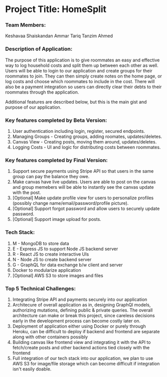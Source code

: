 # Project Title: HomeSplit

### Team Members:

Keshavaa Shaiskandan
Ammar Tariq 
Tanzim Ahmed

### Description of Application:

The purpose of this application is to give roommates an easy and effective way to log household costs and split them up between each other as well. Users will be able to login to our application and create groups for their roommates to join. They can then simply create notes on the home page, or log costs and choose which roommates to include in the cost. There will also be a payment integration so users can directly clear their debts to their roommates through the application. 


Additional features are described below, but this is the main gist and purpose of our application.


### Key features completed by Beta Version:

1) User authentication including login, register, secured endpoints.
2) Managing Groups - Creating groups, adding roomates, updates/deletes.
3) Canvas View - Creating posts, moving them around, updates/deletes.
4) Logging Costs - UI and logic for distributing costs between roommates.  

### Key features completed by Final Version:
1) Support secure payments using Stripe API so that users in the same group can pay the balance they owe.
2) Make canvas have live updates. Users are able to post on the canvas and group memebers will be able to instantly see the canvas update with the post.
3) [Optional] Make update profile view for users to personalize profiles (possibly change name/email/password/profile picture).
4) [Optional] Support forgot password and allow users to securely update password.
5) [Optional] Support image upload for posts.

### Tech Stack:
1) M - MongoDB to store data
2) E - Express JS to support Node JS backend server
3) R - React JS to create interactive UIs
4) N - Node JS to create backend server
5) G - GraphQL for data exchange b/w client and server
6) Docker to modularize application
7) [Optional] AWS S3 to store images and files


### Top 5 Technical Challenges:

1) Integrating Stripe API and payments securely into our application
2) Architecure of overall application as in, designing GraphQl models, authorizing mutations, defining public & private queries. The overall architecture can make or break this project, since careless decisions early in the development process can become costly later on.
3) Deployment of application either using Docker or purely through Heroku, can be difficult to deploy if backend and frontend are separate along with other containers possibly
4) Building canvas like frontend view and integrating it with the API to fetch/create posts and other backend actions tied closely with the frontend
5) Full integration of our tech stack into our application, we plan to use AWS S3 for image/file storage which can become difficult if integration isn't easily doable. 
